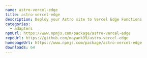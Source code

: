 ```yaml
---
name: astro-vercel-edge
title: astro-vercel-edge
description: Deploy your Astro site to Vercel Edge Functions
categories:
  - adapters
npmUrl: https://www.npmjs.com/package/astro-vercel-edge
repoUrl: https://github.com/mayank99/astro-vercel-edge
homepageUrl: https://www.npmjs.com/package/astro-vercel-edge
downloads: 64
---
```

